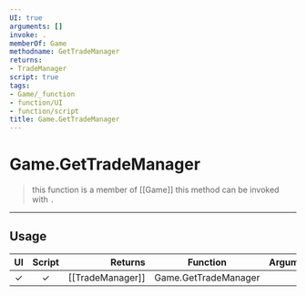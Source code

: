 ```yaml
---
UI: true
arguments: []
invoke: .
memberOf: Game
methodname: GetTradeManager
returns:
- TradeManager
script: true
tags:
- Game/_function
- function/UI
- function/script
title: Game.GetTradeManager
---
```

# Game.GetTradeManager
> this function is a member of [[Game]]
> this method can be invoked with `.`
-----
## Usage
|  UI | Script | Returns | Function | Arguments |
|:---:|:------:|-------:|:--------:|:---------|
|✓|✓|[[TradeManager]]|Game.GetTradeManager||

